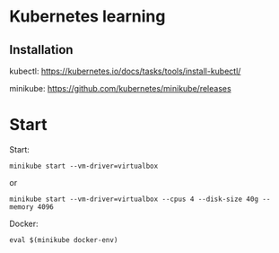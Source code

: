 # Kubernetes learning

## Installation

kubectl: https://kubernetes.io/docs/tasks/tools/install-kubectl/

minikube: https://github.com/kubernetes/minikube/releases

# Start

Start:

```
minikube start --vm-driver=virtualbox
```

or

```
minikube start --vm-driver=virtualbox --cpus 4 --disk-size 40g --memory 4096
```

Docker:

```
eval $(minikube docker-env)
```
